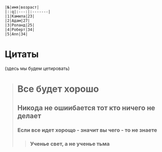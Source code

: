 
    |№|имя|возраст|
    |::q|:---:|:-------|
    |1|Камила|23|
    |2|Адам|27|
    |3|Роланд|25|
    |4|Роберт|34|
    |5|Ann|34|

# Цитаты
(здесь мы будем цетировать)

> # Все будет хорошо
> ## Никода не ошиибается тот кто ничего не делает
> ### Если все идет хорощо - значит вы чего - то не знаете 
>> ### Ученье свет, а не ученье тьма